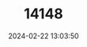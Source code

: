 ---
title: "14148"
category: "Myotis bocagii"
draft: false
date: 2024-02-22 13:03:50
languages:
  English: ["Bocage's Banana Bat", "Bocage's Hairy Bat", "Rufous Hairy Bat", "Rufous Mouse-eared Bat", "Rufous Mouse-eared Myotis", "Bocage's Mouse-eared Bat"]
---